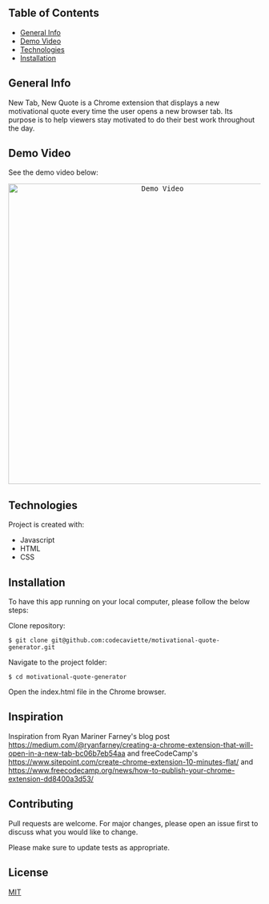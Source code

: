 ## Table of Contents

- [General Info](#general-info)
- [Demo Video](#demo-video)
- [Technologies](#technologies)
- [Installation](#installation)
<!-- - [To-Do](#future) -->

## <a name="general-info"></a>General Info
New Tab, New Quote is a Chrome extension that displays a new motivational quote every time the user opens a new browser tab. Its purpose is to help viewers stay motivated to do their best work throughout the day.

## <a name="demo-video"></a>Demo Video
See the demo video below:

<div style="text-align:center">
  <kbd>
    <img width="600" alt="Demo Video" src="https://media.giphy.com/media/0y5oKBmrWj2m3Bi0xy/giphy.gif">
  </kbd>
</div>

## <a name="technologies"></a>Technologies
Project is created with:
- Javascript 
- HTML 
- CSS
## <a name="installation"></a>Installation
To have this app running on your local computer, please follow the below steps:

Clone repository:
```
$ git clone git@github.com:codecaviette/motivational-quote-generator.git
```

Navigate to the project folder:
```
$ cd motivational-quote-generator
```

Open the index.html file in the Chrome browser.

<!--## <a name="future"></a>TODO✨
- ✨ Add more quotes -->
## Inspiration

Inspiration from Ryan Mariner Farney's blog post https://medium.com/@ryanfarney/creating-a-chrome-extension-that-will-open-in-a-new-tab-bc06b7eb54aa and freeCodeCamp's https://www.sitepoint.com/create-chrome-extension-10-minutes-flat/ and https://www.freecodecamp.org/news/how-to-publish-your-chrome-extension-dd8400a3d53/

## Contributing

Pull requests are welcome. For major changes, please open an issue first to discuss what you would like to change.

Please make sure to update tests as appropriate.

## License

[MIT](https://choosealicense.com/licenses/mit/)
